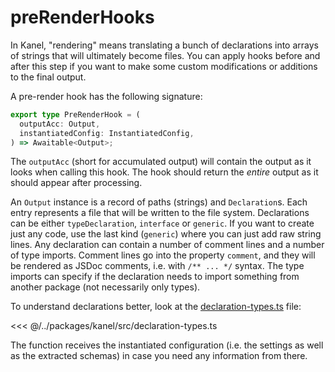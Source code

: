 # preRenderHooks

In Kanel, "rendering" means translating a bunch of declarations into arrays of strings that will ultimately become files.
You can apply hooks before and after this step if you want to make some custom modifications or additions to the final output.

A pre-render hook has the following signature:

```typescript
export type PreRenderHook = (
  outputAcc: Output,
  instantiatedConfig: InstantiatedConfig,
) => Awaitable<Output>;
```

The `outputAcc` (short for accumulated output) will contain the output as it looks when calling this hook. The hook should return the _entire_ output as it should appear after processing.

An `Output` instance is a record of paths (strings) and `Declaration`s. Each entry represents a file that will be written to the file system. Declarations can be either `typeDeclaration`, `interface` or `generic`. If you want to create just any code, use the last kind (`generic`) where you can just add raw string lines.
Any declaration can contain a number of comment lines and a number of type imports. Comment lines go into the property `comment`, and they will be rendered as JSDoc comments, i.e. with `/** ... */` syntax. The type imports can specify if the declaration needs to import something from another package (not necessarily only types).

To understand declarations better, look at the [declaration-types.ts](../packages/kanel/src/declaration-types.ts) file:

<<< @/../packages/kanel/src/declaration-types.ts

The function receives the instantiated configuration (i.e. the settings as well as the extracted schemas) in case you need any information from there.
